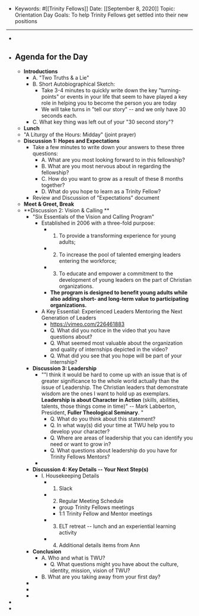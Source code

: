 - Keywords: #[[Trinity Fellows]]
Date: [[September 8, 2020]]
Topic: Orientation Day
Goals: To help Trinity Fellows get settled into their new positions
- ---------------
- 
- ## Agenda for the Day
    - **Introductions**
        - A. "Two Truths & a Lie"
        - B. Short Autobiographical Sketch:
            - Take 3-4 minutes to quickly write down the key "turning-points" or events in your life that seem to have played a key role in helping you to become the person you are today
            - We will take turns in "tell our story" -- and we only have 30 seconds each. 
        - C. What key thing was left out of your "30 second story"?
    - **Lunch**
    - "A Liturgy of the Hours: Midday" (joint prayer)
    - **Discussion 1: Hopes and Expectations**
        - Take a few minutes to write down your answers to these three questions:
            - A. What are you most looking forward to in this fellowship?
            - B. What are you most nervous about in regarding the fellowship?
            - C. How do you want to grow as a result of these 8 months together?
            - D. What do you hope to learn as a Trinity Fellow?
        - Review and Discussion of "Expectations" document
    - **Meet & Greet, Break**
    - **Discussion 2: Vision & Calling **
        - "Six Essentials of the Vision and Calling Program"
            - Established in 2006 with a three-fold purpose:
                - 1. To provide a transforming experience for young adults;
                - 2. To increase the pool of talented emerging leaders entering the workforce;
                - 3. To educate and empower a commitment to the development of young leaders on the part of Christian organizations. 
                - __The program is designed to benefit young adults while also adding short- and long-term value to participating organizations.__
            - A Key Essential: Experienced Leaders Mentoring the Next Generation of Leaders
                - https://vimeo.com/226461883
                - Q. What did you notice in the video that you have questions about?
                - Q. What seemed most valuable about the organization and quality of internships depicted in the video?
                - Q. What did you see that you hope will be part of your internship?
        - **Discussion 3: Leadership**
            - ""I think it would be hard to come up with an issue that is of greater significance to the whole world actually than the issue of Leadership. The Christian leaders that demonstrate wisdom are the ones I want to hold up as exemplars. **Leadership is about Character in Action** (skills, abilities, talents, those things come in time)" -- Mark Labberton, President, __Fuller Theological Seminary__.  "
                - Q. What do you think about this statement?
                - Q. In what way(s) did your time at TWU help you to develop your character? 
                - Q. Where are areas of leadership that you can identify you need or want to grow in?
                - Q. What questions about leadership do you have for Trinity Fellows Mentors?
            - 
        - **Discussion 4: Key Details -- Your Next Step(s)**
            - I. Housekeeping Details
                - 1. Slack
                - 2. Regular Meeting Schedule
                    - group Trinity Fellows meetings
                    - 1:1 Trinity Fellow and Mentor meetings
                - 3. ELT retreat -- lunch and an experiential learning activity
                - 4. Additional details items from Ann
        - **Conclusion**
            - A. Who and what is TWU?
                - Q. What questions might you have about the culture, identity, mission, vision of TWU?
            - B. What are you taking away from your first day?
        - 
        - 
        - 
- 
- 
